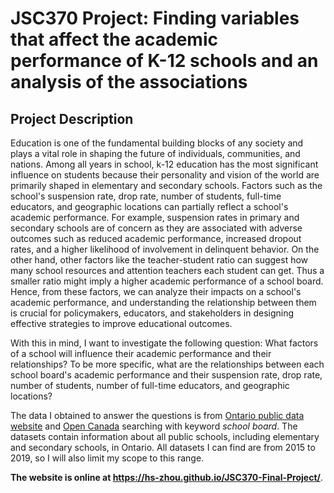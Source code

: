# JSC370 Project: Finding variables that affect the academic performance of K-12 schools and an analysis of the associations

## Project Description

Education is one of the fundamental building blocks of any society and plays a vital role in shaping the future of individuals, communities, and nations. Among all years in school, k-12 education has the most significant influence on students because their personality and vision of the world are primarily shaped in elementary and secondary schools. Factors such as the school's suspension rate, drop rate, number of students, full-time educators, and geographic locations can partially reflect a school's academic performance. For example, suspension rates in primary and secondary schools are of concern as they are associated with adverse outcomes such as reduced academic performance, increased dropout rates, and a higher likelihood of involvement in delinquent behavior. On the other hand, other factors like the teacher-student ratio can suggest how many school resources and attention teachers each student can get. Thus a smaller ratio might imply a higher academic performance of a school board. Hence, from these factors, we can analyze their impacts on a school's academic performance, and understanding the relationship between them is crucial for policymakers, educators, and stakeholders in designing effective strategies to improve educational outcomes.

With this in mind, I want to investigate the following question: What factors of a school will influence their academic performance and their relationships? To be more specific, what are the relationships between each school board's academic performance and their suspension rate, drop rate, number of students, number of full-time educators, and geographic locations?

The data I obtained to answer the questions is from 
[Ontario public data website](https://www.ontario.ca/page/government-ontario) and 
[Open Canada](https://www.canada.ca/en.html) searching with keyword _school board_. The datasets contain information about all public schools, including elementary and secondary schools, in Ontario. All datasets I can find are from 2015 to 2019, so I will also limit my scope to this range.

**The website is online at https://hs-zhou.github.io/JSC370-Final-Project/**.
